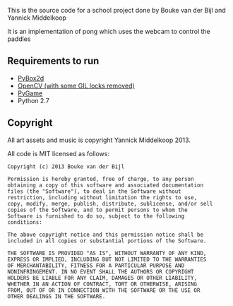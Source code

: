 This is the source code for a school project done by Bouke van der Bijl and Yannick Middelkoop

It is an implementation of pong which uses the webcam to control the paddles

## Requirements to run

* [PyBox2d](http://code.google.com/p/pybox2d/)
* [OpenCV (with some GIL locks removed)](https://github.com/boukevanderbijl/opencv)
* [PyGame](http://www.pygame.org/news.html)
* Python 2.7

## Copyright

All art assets and music is copyright Yannick Middelkoop 2013.

All code is MIT licensed as follows:

    Copyright (c) 2013 Bouke van der Bijl

    Permission is hereby granted, free of charge, to any person
    obtaining a copy of this software and associated documentation
    files (the "Software"), to deal in the Software without
    restriction, including without limitation the rights to use,
    copy, modify, merge, publish, distribute, sublicense, and/or sell
    copies of the Software, and to permit persons to whom the
    Software is furnished to do so, subject to the following
    conditions:

    The above copyright notice and this permission notice shall be
    included in all copies or substantial portions of the Software.

    THE SOFTWARE IS PROVIDED "AS IS", WITHOUT WARRANTY OF ANY KIND,
    EXPRESS OR IMPLIED, INCLUDING BUT NOT LIMITED TO THE WARRANTIES
    OF MERCHANTABILITY, FITNESS FOR A PARTICULAR PURPOSE AND
    NONINFRINGEMENT. IN NO EVENT SHALL THE AUTHORS OR COPYRIGHT
    HOLDERS BE LIABLE FOR ANY CLAIM, DAMAGES OR OTHER LIABILITY,
    WHETHER IN AN ACTION OF CONTRACT, TORT OR OTHERWISE, ARISING
    FROM, OUT OF OR IN CONNECTION WITH THE SOFTWARE OR THE USE OR
    OTHER DEALINGS IN THE SOFTWARE.
